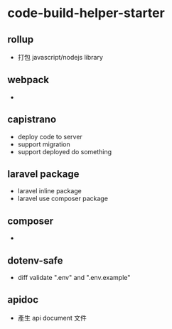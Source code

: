 # code-build-helper-starter

## rollup
- 打包 javascript/nodejs library

## webpack
- 

## capistrano
- deploy code to server
- support migration
- support deployed do something

## laravel package
- laravel inline package
- laravel use composer package

## composer
- 

## dotenv-safe
- diff validate ".env" and ".env.example"

## apidoc
- 產生 api document 文件
